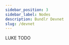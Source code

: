 ```yaml
---
sidebar_position: 3
sidebar_label: Nodes
description: Bundlr Devnet
slug: /devnet
---
```


LUKE TODO
